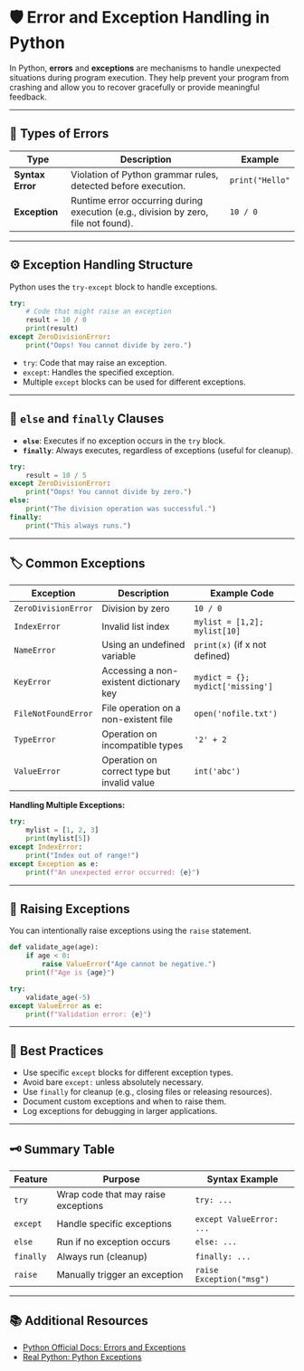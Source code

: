 # 🛡️ Error and Exception Handling in Python

In Python, **errors** and **exceptions** are mechanisms to handle unexpected situations during program execution. They help prevent your program from crashing and allow you to recover gracefully or provide meaningful feedback.

---

## 🧩 Types of Errors

| Type            | Description                                                                 | Example                |
|-----------------|-----------------------------------------------------------------------------|------------------------|
| **Syntax Error**| Violation of Python grammar rules, detected before execution.               | `print("Hello"`        |
| **Exception**   | Runtime error occurring during execution (e.g., division by zero, file not found). | `10 / 0`               |

---

## ⚙️ Exception Handling Structure

Python uses the `try-except` block to handle exceptions.

```python
try:
    # Code that might raise an exception
    result = 10 / 0
    print(result)
except ZeroDivisionError:
    print("Oops! You cannot divide by zero.")
```

- `try`: Code that may raise an exception.
- `except`: Handles the specified exception.
- Multiple `except` blocks can be used for different exceptions.

---

## 🔄 `else` and `finally` Clauses

- **`else`**: Executes if no exception occurs in the `try` block.
- **`finally`**: Always executes, regardless of exceptions (useful for cleanup).

```python
try:
    result = 10 / 5
except ZeroDivisionError:
    print("Oops! You cannot divide by zero.")
else:
    print("The division operation was successful.")
finally:
    print("This always runs.")
```

---

## 🏷️ Common Exceptions

| Exception           | Description                                      | Example Code                        |
|---------------------|--------------------------------------------------|-------------------------------------|
| `ZeroDivisionError` | Division by zero                                 | `10 / 0`                            |
| `IndexError`        | Invalid list index                               | `mylist = [1,2]; mylist[10]`        |
| `NameError`         | Using an undefined variable                      | `print(x)` (if x not defined)       |
| `KeyError`          | Accessing a non-existent dictionary key          | `mydict = {}; mydict['missing']`    |
| `FileNotFoundError` | File operation on a non-existent file            | `open('nofile.txt')`                |
| `TypeError`         | Operation on incompatible types                  | `'2' + 2`                           |
| `ValueError`        | Operation on correct type but invalid value      | `int('abc')`                        |

**Handling Multiple Exceptions:**
```python
try:
    mylist = [1, 2, 3]
    print(mylist[5])
except IndexError:
    print("Index out of range!")
except Exception as e:
    print(f"An unexpected error occurred: {e}")
```

---

## 🚨 Raising Exceptions

You can intentionally raise exceptions using the `raise` statement.

```python
def validate_age(age):
    if age < 0:
        raise ValueError("Age cannot be negative.")
    print(f"Age is {age}")

try:
    validate_age(-5)
except ValueError as e:
    print(f"Validation error: {e}")
```

---

## 📝 Best Practices

- Use specific `except` blocks for different exception types.
- Avoid bare `except:` unless absolutely necessary.
- Use `finally` for cleanup (e.g., closing files or releasing resources).
- Document custom exceptions and when to raise them.
- Log exceptions for debugging in larger applications.

---

## 🗝️ Summary Table

| Feature         | Purpose                                              | Syntax Example                |
|-----------------|------------------------------------------------------|-------------------------------|
| `try`           | Wrap code that may raise exceptions                  | `try: ...`                    |
| `except`        | Handle specific exceptions                           | `except ValueError: ...`      |
| `else`          | Run if no exception occurs                           | `else: ...`                   |
| `finally`       | Always run (cleanup)                                 | `finally: ...`                |
| `raise`         | Manually trigger an exception                        | `raise Exception("msg")`      |

---

## 📚 Additional Resources

- [Python Official Docs: Errors and Exceptions](https://docs.python.org/3/tutorial/errors.html)
- [Real Python: Python Exceptions](https://realpython.com/python-exceptions/)